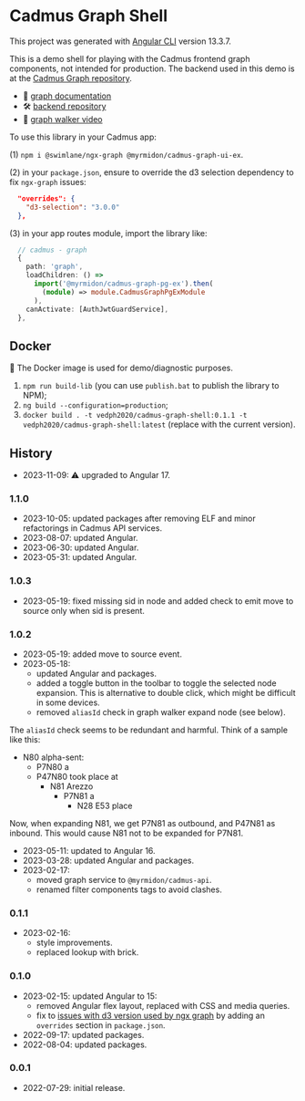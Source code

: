 # Cadmus Graph Shell

This project was generated with [Angular CLI](https://github.com/angular/angular-cli) version 13.3.7.

This is a demo shell for playing with the Cadmus frontend graph components, not intended for production. The backend used in this demo is at the [Cadmus Graph repository](https://github.com/vedph/cadmus-graph).

- 📖 [graph documentation](https://myrmex.github.io/overview/cadmus/dev/concepts/graph/)
- 🛠️ [backend repository](https://github.com/vedph/cadmus-graph)
- 👀 [graph walker video](https://www.youtube.com/watch?v=P0TlqbOi590)

To use this library in your Cadmus app:

(1) `npm i @swimlane/ngx-graph @myrmidon/cadmus-graph-ui-ex`.

(2) in your `package.json`, ensure to override the d3 selection dependency to fix `ngx-graph` issues:

```json
  "overrides": {
    "d3-selection": "3.0.0"
  },
```

(3) in your app routes module, import the library like:

```ts
  // cadmus - graph
  {
    path: 'graph',
    loadChildren: () =>
      import('@myrmidon/cadmus-graph-pg-ex').then(
        (module) => module.CadmusGraphPgExModule
      ),
    canActivate: [AuthJwtGuardService],
  },
```

## Docker

🐋 The Docker image is used for demo/diagnostic purposes.

1. `npm run build-lib` (you can use `publish.bat` to publish the library to NPM);
2. `ng build --configuration=production`;
3. `docker build . -t vedph2020/cadmus-graph-shell:0.1.1 -t vedph2020/cadmus-graph-shell:latest` (replace with the current version).

## History

- 2023-11-09: ⚠️ upgraded to Angular 17.

### 1.1.0

- 2023-10-05: updated packages after removing ELF and minor refactorings in Cadmus API services.
- 2023-08-07: updated Angular.
- 2023-06-30: updated Angular.
- 2023-05-31: updated Angular.

### 1.0.3

- 2023-05-19: fixed missing sid in node and added check to emit move to source only when sid is present.

### 1.0.2

- 2023-05-19: added move to source event.
- 2023-05-18:
  - updated Angular and packages.
  - added a toggle button in the toolbar to toggle the selected node expansion. This is alternative to double click, which might be difficult in some devices.
  - removed `aliasId` check in graph walker expand node (see below).

The `aliasId` check seems to be redundant and harmful. Think of a sample like this:

- N80 alpha-sent:
  - P7N80 a
  - P47N80 took place at
    - N81 Arezzo
      - P7N81 a
        - N28 E53 place

Now, when expanding N81, we get P7N81 as outbound, and P47N81 as inbound. This would cause N81 not to be expanded for P7N81.

- 2023-05-11: updated to Angular 16.
- 2023-03-28: updated Angular and packages.
- 2023-02-17:
  - moved graph service to `@myrmidon/cadmus-api`.
  - renamed filter components tags to avoid clashes.

### 0.1.1

- 2023-02-16:
  - style improvements.
  - replaced lookup with brick.

### 0.1.0

- 2023-02-15: updated Angular to 15:
  - removed Angular flex layout, replaced with CSS and media queries.
  - fix to [issues with d3 version used by ngx graph](https://github.com/swimlane/ngx-graph/issues/487#issuecomment-1419718384) by adding an `overrides` section in `package.json`.
- 2022-09-17: updated packages.
- 2022-08-04: updated packages.

### 0.0.1

- 2022-07-29: initial release.
